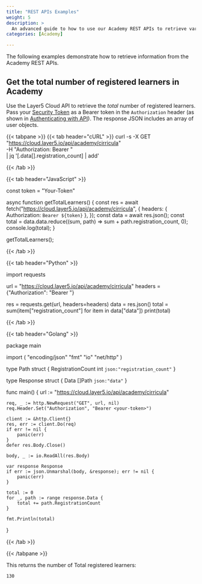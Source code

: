 ```yaml
---
title: "REST APIs Examples"
weight: 5
description: >
  An advanced guide to how to use our Academy REST APIs to retrieve various statistics/information.
categories: [Academy]

---
```


The following examples demonstrate how to retrieve information from the Academy REST APIs.

## Get the total number of registered learners in Academy


Use the Layer5 Cloud API to retrieve the *total* number of registered learners. Pass your [Security Token](https://docs.layer5.io/cloud/security/tokens/) as a Bearer token in the `Authorization` header (as shown in [Authenticating with API](https://docs.layer5.io/cloud/reference/api-reference/#authenticating-with-the-api)). The response JSON includes an array of user objects.


{{< tabpane >}}
{{< tab header="cURL"  >}}
curl -s -X GET "https://cloud.layer5.io/api/academy/cirricula"  \
 -H "Authorization: Bearer <Your-Token>"  \
  | jq '[.data[].registration_count] | add'

{{< /tab >}}

{{< tab header="JavaScript" >}}

const token = "Your-Token"

async function getTotalLearners() {
  const res = await fetch("https://cloud.layer5.io/api/academy/cirricula", {
    headers: { Authorization: `Bearer ${token}` },
  });
  const data = await res.json();
  const total = data.data.reduce((sum, path) => sum + path.registration_count, 0);
  console.log(total);
}

getTotalLearners();

{{< /tab >}}

{{< tab header="Python" >}}

import requests

url = "https://cloud.layer5.io/api/academy/cirricula"
headers = {"Authorization": "Bearer <Your-Token>"}

res = requests.get(url, headers=headers)
data = res.json()
total = sum(item["registration_count"] for item in data["data"])
print(total)

{{< /tab >}}

{{< tab header="Golang" >}}

package main

import (
	"encoding/json"
	"fmt"
	"io"
	"net/http"
)

type Path struct {
	RegistrationCount int `json:"registration_count"`
}

type Response struct {
	Data []Path `json:"data"`
}

func main() {
	url := "https://cloud.layer5.io/api/academy/cirricula"

	req, _ := http.NewRequest("GET", url, nil)
	req.Header.Set("Authorization", "Bearer <your-token>")

	client := &http.Client{}
	res, err := client.Do(req)
	if err != nil {
		panic(err)
	}
	defer res.Body.Close()

	body, _ := io.ReadAll(res.Body)

	var response Response
	if err := json.Unmarshal(body, &response); err != nil {
		panic(err)
	}

	total := 0
	for _, path := range response.Data {
		total += path.RegistrationCount
	}

	fmt.Println(total)
}

{{< /tab >}}

{{< /tabpane >}}

This returns the number of Total registered learners:
```
130
``` 